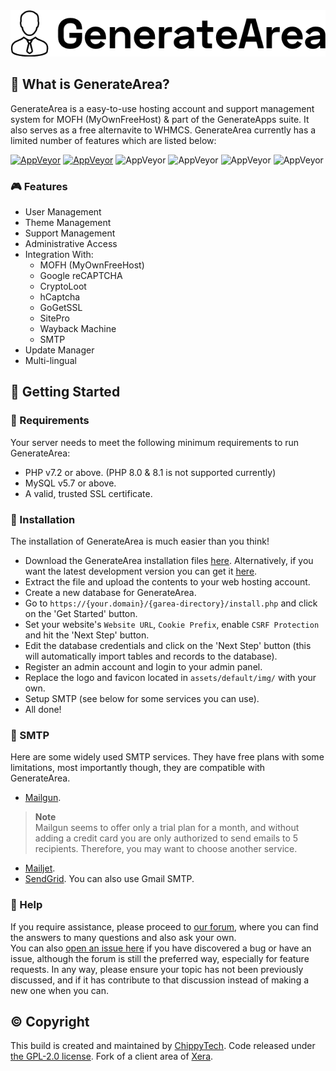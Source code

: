 <div align="center">
    <img src="assets/default/img/logo.png">
</div>


## 👀 What is GenerateArea?
GenerateArea is a easy-to-use hosting account and support management system for MOFH (MyOwnFreeHost) & part of the GenerateApps suite. It also serves as a free alternavite to WHMCS. GenerateArea currently has a limited number of features which are listed below:

[![AppVeyor](https://img.shields.io/badge/Licence-GPL_2.0-orange)](LICENSE)
[![AppVeyor](https://img.shields.io/badge/Version-v0.1.1-informational)](https://github.com/mahtab2003/Xera/releases/latest)
![AppVeyor](https://img.shields.io/badge/Build-Passed-brightgreen)
![AppVeyor](https://img.shields.io/badge/Interface-Tabler-lightgreen)
![AppVeyor](https://img.shields.io/badge/Development-In_Progress-inactive)
![AppVeyor](https://img.shields.io/badge/Dependencies-PHP,_MySQL,_cUrl-red)

### 🎮 Features
- User Management
- Theme Management
- Support Management
- Administrative Access
- Integration With:
	- MOFH (MyOwnFreeHost)
	- Google reCAPTCHA 
	- CryptoLoot
	- hCaptcha
	- GoGetSSL
	- SitePro
	- Wayback Machine
	- SMTP
- Update Manager
- Multi-lingual

## 🤸 Getting Started

### 🚅 Requirements
Your server needs to meet the following minimum requirements to run GenerateArea:
- PHP v7.2 or above. (PHP 8.0 & 8.1 is not supported currently)
- MySQL v5.7 or above.
- A valid, trusted SSL certificate.

### 💾 Installation 
The installation of GenerateArea is much easier than you think!
- Download the GenerateArea installation files [here](https://github.com/GenerateTerminal/GenerateArea/releases/latest). Alternatively, if you want the latest development version you can get it [here](https://github.com/mahtab2003/Xera/archive/refs/heads/dev.zip).
- Extract the file and upload the contents to your web hosting account. 
- Create a new database for GenerateArea.
- Go to ```https://{your.domain}/{garea-directory}/install.php``` and click on the 'Get Started' button.
- Set your website's ```Website URL```, ```Cookie Prefix```, enable ```CSRF Protection``` and hit the 'Next Step' button.
- Edit the database credentials and click on the 'Next Step' button (this will automatically import tables and records to the database).
- Register an admin account and login to your admin panel. 
- Replace the logo and favicon located in ```assets/default/img/``` with your own.
- Setup SMTP (see below for some services you can use).
- All done! 

### 📧 SMTP
Here are some widely used SMTP services. They have free plans with some limitations, most importantly though, they are compatible with GenerateArea.
- [Mailgun](https://www.mailgun.com/). 
> **Note**  
> Mailgun seems to offer only a trial plan for a month, and without adding a credit card you are only authorized to send emails to 5 recipients. Therefore, you may want to choose another service.
- [Mailjet](https://mailjet.com/).
- [SendGrid](https://sendgrid.com/free/).
You can also use Gmail SMTP.
### 🤔 Help
If you require assistance, please proceed to [our forum](https://fourm.xera.eu.org/), where you can find the answers to many questions and also ask your own.  
You can also [open an issue here](https://github.com/GenerateApps/GenerateArea/issues/new) if you have discovered a bug or have an issue, although the forum is still the preferred way, especially for feature requests. In any way, please ensure your topic has not been previously discussed, and if it has contribute to that discussion instead of making a new one when you can.

## ©️ Copyright
This build is created and maintained by [ChippyTech](https://github.com/chippytech). Code released under [the GPL-2.0 license](LICENSE).
Fork of a client area of [Xera](https://github.com/mahtab2003/Xera).
